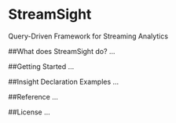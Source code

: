 # StreamSight
Query-Driven Framework for Streaming Analytics

##What does StreamSight do?
...

##Getting Started
...

##Insight Declaration Examples
...

##Reference
...

##License
...
